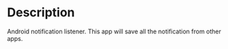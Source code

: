 # Description
Android notification listener. This app will save all the notification from other apps.